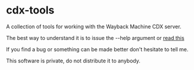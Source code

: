 # cdx-tools
A collection of tools for working with the Wayback Machine CDX server.

The best way to understand it is to issue the --help argument or [read this](https://github.com/internetarchive/wayback/blob/master/wayback-cdx-server/README.md)

If you find a bug or something can be made better don't hesitate to tell me.

This software is private, do not distribute it to anybody.


